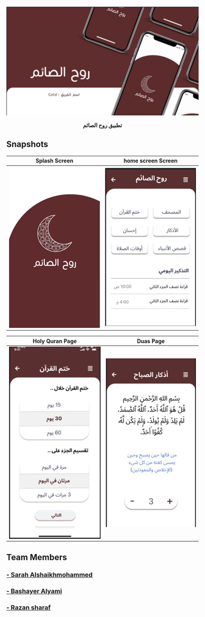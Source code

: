 <p><img src="assets/big.jpeg" /></p>
<p align="center"><b>تطبيق روح الصائم</b></p>



## Snapshots


| Splash Screen | home screen Screen                        |
|------|-------------------------------------------|
|<img src="assets/Intro_page.png" width="400">| <img src="assets/home_page.jpg" width="400"> |


| Holy Quran Page                          | Duas  Page                                |
|------------------------------------------|----------------------------------------------|
| <img src="assets/quran.jpg" width="400"> | <img src="assets/dua.jpg" width="400"> |




## Team Members

### <a href="https://www.linkedin.com/in/sarah-alshaikhmohammed-ab20a9252/">- Sarah Alshaikhmohammed</a>
### <a href="https://www.linkedin.com/in/bashayer-alyami-74041922a/">- Bashayer Alyami</a> 
### <a href="https://www.linkedin.com/in/razan-sharaf-55084118b/">- Razan sharaf</a>
